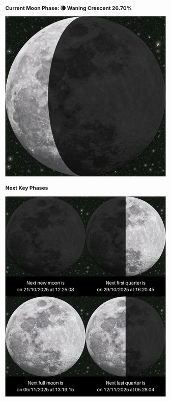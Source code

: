 ### Current Moon Phase: 🌘 Waning Crescent 26.70%
![Moon Phase](moonphase.png)
### Next Key Phases
![Gallery](gallery.png)